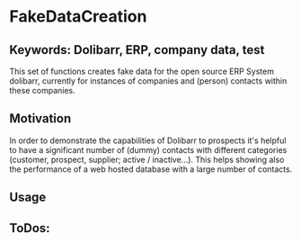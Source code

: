 # FakeDataCreation

## Keywords: Dolibarr, ERP, company data, test

This set of functions creates fake data for the open source ERP System dolibarr, currently for instances of companies and (person) contacts within these companies.

## Motivation

In order to demonstrate the capabilities of Dolibarr to prospects it's helpful to have a significant number of (dummy) contacts with different categories
(customer, prospect, supplier; active / inactive...). This helps showing also the performance of a web hosted database with a large number of contacts.

## Usage



## ToDos:

